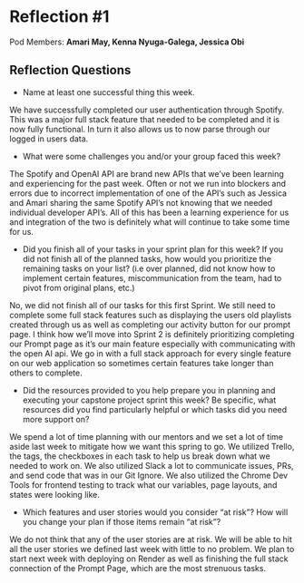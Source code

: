# Reflection #1

Pod Members: **Amari May, Kenna Nyuga-Galega, Jessica Obi**


## Reflection Questions

* Name at least one successful thing this week.

We have successfully completed our user authentication through Spotify. This was a major full stack feature that needed to be completed and it is now fully functional. In turn it also allows us to now parse through our logged in users data. 

* What were some challenges you and/or your group faced this week?

The Spotify and OpenAI API are brand new APIs that we’ve been learning and experiencing for the past week. Often or not we run into blockers and errors due to incorrect implementation of one of the API’s such as Jessica and Amari sharing the same Spotify API’s not knowing that we needed individual developer API’s. All of this has been a learning experience for us and integration of the two is definitely what will continue to take some time for us. 

* Did you finish all of your tasks in your sprint plan for this week? If you did not finish all of the planned tasks, how would you prioritize the remaining tasks on your list?  (i.e over planned, did not know how to implement certain features, miscommunication from the team, had to pivot from original plans, etc.)

No, we did not finish all of our tasks for this first Sprint. We still need to complete some full stack features such as displaying the users old playlists created through us as well as completing our activity button for our prompt page. I think how we’ll move into Sprint 2 is definitely prioritizing completing our Prompt page as it’s our main feature especially with communicating with the open AI api. We go in with a full stack approach for every single feature on our web application so sometimes certain features take longer than others to complete. 

* Did the resources provided to you help prepare you in planning and executing your capstone project sprint this week? Be specific, what resources did you find particularly helpful or which tasks did you need more support on?

We spend a lot of time planning with our mentors and we set a lot of time aside last week to mitigate how we want this spring to go. We utilized Trello, the tags, the checkboxes in each task to help us break down what we needed to work on. We also utilized Slack a lot to communicate issues, PRs, and send code that was in our Git Ignore. We also utilized the Chrome Dev Tools for frontend testing to track what our variables, page layouts, and states were looking like.

* Which features and user stories would you consider “at risk”? How will you change your plan if those items remain “at risk”?

We do not think that any of the user stories are at risk. We will be able to hit all the user stories we defined last week with little to no problem. We plan to start next week with deploying on Render as well as finishing the full stack connection of the Prompt Page, which are the most strenuous tasks.